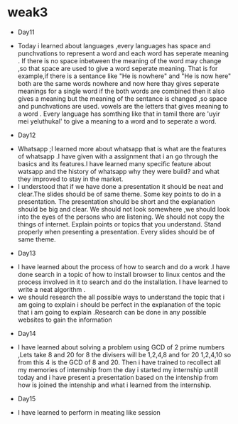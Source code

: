 # weak3

* Day11

- Today i learned about languages ,every languages has space and punchvations to represent a word and each word has seperate meaning . If there is no space inbetween the meaning of the word may change ,so that space are used to give a word seperate meaning. That is for example,if there is a sentance like "He is nowhere" and "He is now here" both are the same words nowhere and now here thay gives seperate meanings for a single word if the both words are combined then it also gives a meaning but the meaning of the sentance is changed ,so space and punchvations are used. vowels are the letters that gives meaning to a word . Every language has somthing like that in tamil there are 'uyir mei yeluthukal' to give a meaning to a word and to seperate a word.

* Day12

- Whatsapp ;I learned more about whatsapp that is what are the features of whatsapp .I have given with a assignment that i an go through the basics and its features.I have learned many specific feature about watsapp and the history of whatsapp why they were build? and what they improved to stay in the market.
-  I understood that if we have done a presentation it should be neat and clear.The slides should be of same theme. Some key points to do in a presentation. The presentation should be short and the explanation should be big and clear. We should not look somewhere ,we should look into the eyes of the persons who are listening. We should not copy the things of internet. Explain points or topics that you understand. Stand properly when presenting a presentation. Every slides should be of same theme.

* Day13

- I have learned about the process of how to search and do a work .I have done search in a topic of how to install browser to linux centos and the process involved in it to search and do the installation. I have learned to write a neat algorithm .
- we should research the all possible ways to understand the topic that i am going to explain i should be perfect in the explanation of the topic that i am going to explain .Research can be done in any possible websites to gain the information

* Day14

-  I have learned about solving a problem using GCD of 2 prime numbers ,Lets take 8 and 20 for 8 the divisers will be 1,2,4,8 and for 20 1,2,4,10 so from this 4 is the GCD of 8 and 20. Then i have trained to recollect all my memories of internship from the day i started my internship untill today and i have present a presentation based on the intenship from how is joined the intenship and what i learned from the internship.         

* Day15

- I have learned to perform in meating like session                                         
